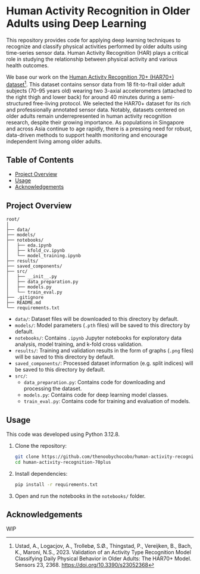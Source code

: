 # Human Activity Recognition in Older Adults using Deep Learning
This repository provides code for applying deep learning techniques to recognize and classify physical activities performed by older adults using time-series sensor data. Human Activity Recognition (HAR) plays a critical role in studying the relationship between physical activity and various health outcomes. 

We base our work on the [Human Activity Recognition 70+ (HAR70+) dataset](https://archive.ics.uci.edu/dataset/780/har70)[^1]. This dataset contains sensor data from 18 fit-to-frail older adult subjects (70-95 years old) wearing two 3-axial accelerometers (attached to the right thigh and lower back) for around 40 minutes during a semi-structured free-living protocol. We selected the HAR70+ dataset for its rich and professionally annotated sensor data. Notably, datasets centered on older adults remain underrepresented in human activity recognition research, despite their growing importance. As populations in Singapore and across Asia continue to age rapidly, there is a pressing need for robust, data-driven methods to support health monitoring and encourage independent living among older adults.

[^1]: Ustad, A., Logacjov, A., Trollebø, S.Ø., Thingstad, P., Vereijken, B., Bach, K., Maroni, N.S., 2023. Validation of an Activity Type Recognition Model Classifying Daily Physical Behavior in Older Adults: The HAR70+ Model. Sensors 23, 2368. https://doi.org/10.3390/s23052368

## Table of Contents
- [Project Overview](#project-overview)
- [Usage](#usage)
- [Acknowledgements](#acknowledgements)

## Project Overview
```
root/
│
├── data/
├── models/
├── notebooks/                   
│   ├── eda.ipynb
│   ├── kfold_cv.ipynb
│   └── model_training.ipynb
├── results/
├── saved_components/
├── src/
│   ├── __init__.py
│   ├── data_preparation.py
│   ├── models.py
│   └── train_eval.py
├── .gitignore
├── README.md
└── requirements.txt                   
```
- `data/`: Dataset files will be downloaded to this directory by default.
- `models/`: Model parameters (`.pth` files) will be saved to this directory by default.
- `notebooks/`: Contains `.ipynb` Jupyter notebooks for exploratory data analysis, model training, and k-fold cross validation.
- `results/`: Training and validation results in the form of graphs (`.png` files) will be saved to this directory by default.
- `saved_components/`: Processed dataset information (e.g. split indices) will be saved to this directory by default.
- `src/`:
    - `data_preparation.py`: Contains code for downloading and processing the dataset.
    - `models.py`: Contains code for deep learning model classes.
    - `train_eval.py`: Contains code for training and evaluation of models.

## Usage
This code was developed using Python 3.12.8.

1. Clone the repository:
    ```bash
    git clone https://github.com/thenoobychocobo/human-activity-recognition-70plus.git
    cd human-activity-recognition-70plus
    ```
2. Install dependencies:
    ```bash
    pip install -r requirements.txt
    ```
3. Open and run the notebooks in the `notebooks/` folder.

## Acknowledgements
WIP